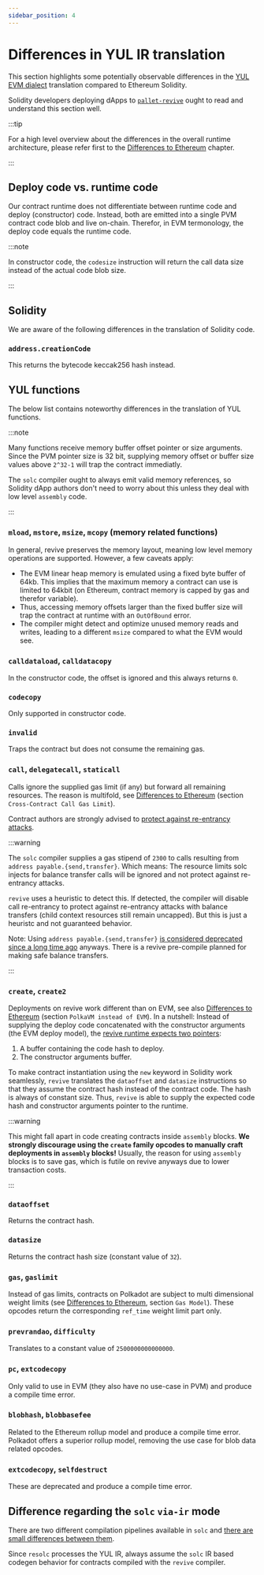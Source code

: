 ```yaml
---
sidebar_position: 4
---
```


# Differences in YUL IR translation
This section highlights some potentially observable differences in the [YUL EVM dialect](https://docs.soliditylang.org/en/latest/yul.html#evm-dialect) translation compared to Ethereum Solidity.

Solidity developers deploying dApps to [`pallet-revive`](https://github.com/paritytech/polkadot-sdk/tree/master/substrate/frame/revive) ought to read and understand this section well.

:::tip

For a high level overview about the differences in the overall runtime architecture, please refer first to the [Differences to Ethereum](../differences_to_eth.md) chapter.

:::

## Deploy code vs. runtime code
Our contract runtime does not differentiate between runtime code and deploy (constructor) code.
Instead, both are emitted into a single PVM contract code blob and live on-chain.
Therefor, in EVM termonology, the deploy code equals the runtime code.

:::note

In constructor code, the `codesize` instruction will return the call data size instead of the actual code blob size.

:::

## Solidity

We are aware of the following differences in the translation of Solidity code.

### `address.creationCode`

This returns the bytecode keccak256 hash instead.

## YUL functions
The below list contains noteworthy differences in the translation of YUL functions.

:::note

Many functions receive memory buffer offset pointer or size arguments. Since the PVM pointer size is 32 bit, supplying memory offset or buffer size values above `2^32-1` will trap the contract immediatly.

The `solc` compiler ought to always emit valid memory references, so Solidity dApp authors don't need to worry about this unless they deal with low level `assembly` code.

:::

### `mload`, `mstore`, `msize`, `mcopy` (memory related functions) 
In general, revive preserves the memory layout, meaning low level memory operations are supported. However, a few caveats apply:
- The EVM linear heap memory is emulated using a fixed byte buffer of 64kb. This implies that the maximum memory a contract can use is limited to 64kbit (on Ethereum, contract memory is capped by gas and therefor variable).
- Thus, accessing memory offsets larger than the fixed buffer size will trap the contract at runtime with an `OutOfBound` error.
- The compiler might detect and optimize unused memory reads and writes, leading to a different `msize` compared to what the EVM would see. 

### `calldataload`, `calldatacopy`
In the constructor code, the offset is ignored and this always returns `0`.

### `codecopy`
Only supported in constructor code.

### `invalid`
Traps the contract but does not consume the remaining gas.

### `call`, `delegatecall`, `staticall`
Calls ignore the supplied gas limit (if any) but forward all remaining resources.
The reason is multifold, see [Differences to Ethereum](../differences_to_eth.md) (section `Cross-Contract Call Gas Limit`).

Contract authors are strongly advised to [protect against re-entrancy attacks](https://docs.soliditylang.org/en/latest/security-considerations.html#reentrancy).

:::warning

The `solc` compiler supplies a gas stipend of `2300` to calls resulting from `address payable.{send,transfer}`. Which means: The resource limits solc injects for balance transfer calls will be ignored and not protect against re-entrancy attacks.

`revive` uses a heuristic to detect this. If detected, the compiler will disable call re-entrancy to protect against re-entrancy attacks with balance transfers (child context resources still remain uncapped). But this is just a heuristc and not guaranteed behavior.

Note: Using `address payable.{send,transfer}` [is considered deprecated since a long time ago](https://diligence.consensys.io/blog/2019/09/stop-using-soliditys-transfer-now/) anyways. There is a revive pre-compile planned for making safe balance transfers.

:::

### `create`, `create2`
Deployments on revive work different than on EVM, see also [Differences to Ethereum](../differences_to_eth.md) (section `PolkaVM instead of EVM`). In a nutshell: Instead of supplying the deploy code concatenated with the constructor arguments (the EVM deploy model), the [revive runtime expects two pointers](https://docs.rs/pallet-revive/latest/pallet_revive/trait.SyscallDoc.html#tymethod.instantiate):
1. A buffer containing the code hash to deploy.
2. The constructor arguments buffer.

To make contract instantiation using the `new` keyword in Solidity work seamlessly,
`revive` translates the `dataoffset` and `datasize` instructions so that they assume the contract hash instead of the contract code.
The hash is always of constant size.
Thus, `revive` is able to supply the expected code hash and constructor arguments pointer to the runtime. 

:::warning

This might fall apart in code creating contracts inside `assembly` blocks. **We strongly discourage using the `create` family opcodes to manually craft deployments in `assembly` blocks!** Usually, the reason for using `assembly` blocks is to save gas, which is futile on revive anyways due to lower transaction costs.

:::

### `dataoffset`
Returns the contract hash.

### `datasize`
Returns the contract hash size (constant value of `32`).

### `gas`, `gaslimit`
Instead of gas limits, contracts on Polkadot are subject to multi dimensional weight limits (see [Differences to Ethereum](../differences_to_eth.md), section `Gas Model`). These opcodes return the corresponding `ref_time` weight limit part only.

### `prevrandao`, `difficulty`
Translates to a constant value of `2500000000000000`.

### `pc`, `extcodecopy`
Only valid to use in EVM (they also have no use-case in PVM) and produce a compile time error.

### `blobhash`, `blobbasefee`
Related to the Ethereum rollup model and produce a compile time error. Polkadot offers a superior rollup model, removing the use case for blob data related opcodes.

### `extcodecopy`, `selfdestruct`
These are deprecated and produce a compile time error.

## Difference regarding the `solc` `via-ir` mode
There are two different compilation pipelines available in `solc` and [there are small differences between them](https://docs.soliditylang.org/en/latest/ir-breaking-changes.html).

Since `resolc` processes the YUL IR, always assume the `solc` IR based codegen behavior for contracts compiled with the `revive` compiler.
